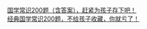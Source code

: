   
[国学常识200题（含答案），赶紧为孩子存下吧！](http://www.dianyue.me/archives/611/au7cmtb8y8sca7eg/)  
[经典国学常识200题，不给孩子收藏，你就亏了！](http://www.dianyue.me/archives/239/c40iuev7vv0jjbi4/)
